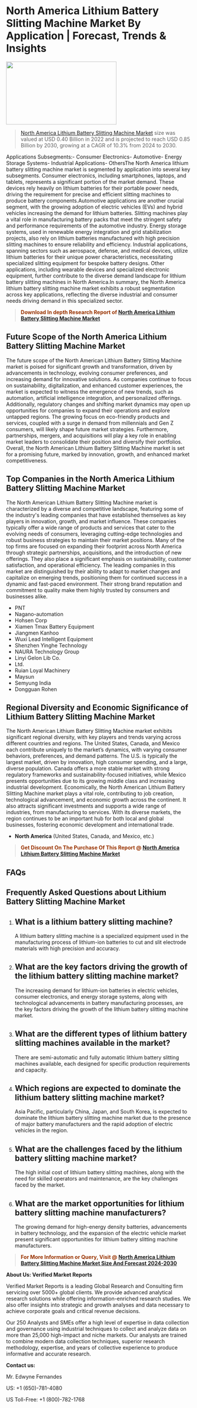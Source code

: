 <p><h1>North America Lithium Battery Slitting Machine Market By Application | Forecast, Trends & Insights</h1><p><img class="aligncenter size-medium wp-image-105565" src="https://ffe5etoiles.com/wp-content/uploads/2025/01/MST7-300x171.png" alt="" width="300" height="171" /></p><blockquote><p><a href="https://www.verifiedmarketreports.com/download-sample/?rid=449604&utm_source=Github-NA&utm_medium=351" target="_blank">North America Lithium Battery Slitting Machine Market</a> size was valued at USD 0.40 Billion in 2022 and is projected to reach USD 0.85 Billion by 2030, growing at a CAGR of 10.3% from 2024 to 2030.</p></blockquote>Applications Subsegments:- Consumer Electronics- Automotive- Energy Storage Systems- Industrial Applications- OthersThe North America lithium battery slitting machine market is segmented by application into several key subsegments. Consumer electronics, including smartphones, laptops, and tablets, represents a significant portion of the market demand. These devices rely heavily on lithium batteries for their portable power needs, driving the requirement for precise and efficient slitting machines to produce battery components.Automotive applications are another crucial segment, with the growing adoption of electric vehicles (EVs) and hybrid vehicles increasing the demand for lithium batteries. Slitting machines play a vital role in manufacturing battery packs that meet the stringent safety and performance requirements of the automotive industry. Energy storage systems, used in renewable energy integration and grid stabilization projects, also rely on lithium batteries manufactured with high precision slitting machines to ensure reliability and efficiency. Industrial applications, spanning sectors such as aerospace, defense, and medical devices, utilize lithium batteries for their unique power characteristics, necessitating specialized slitting equipment for bespoke battery designs. Other applications, including wearable devices and specialized electronic equipment, further contribute to the diverse demand landscape for lithium battery slitting machines in North America.In summary, the North America lithium battery slitting machine market exhibits a robust segmentation across key applications, reflecting the diverse industrial and consumer needs driving demand in this specialized sector.</p><blockquote><p><span style="color: #993300;"><strong>Download In depth Research Report of <a href="https://www.verifiedmarketreports.com/download-sample/?rid=449604&utm_source=Github-NA&utm_medium=351">North America Lithium Battery Slitting Machine Market</a></strong></span></p></blockquote><h2>Future Scope of the North America Lithium Battery Slitting Machine Market</h2><p>The future scope of the North American Lithium Battery Slitting Machine market is poised for significant growth and transformation, driven by advancements in technology, evolving consumer preferences, and increasing demand for innovative solutions. As companies continue to focus on sustainability, digitalization, and enhanced customer experiences, the market is expected to witness the emergence of new trends, such as automation, artificial intelligence integration, and personalized offerings. Additionally, regulatory changes and shifting market dynamics may open up opportunities for companies to expand their operations and explore untapped regions. The growing focus on eco-friendly products and services, coupled with a surge in demand from millennials and Gen Z consumers, will likely shape future market strategies. Furthermore, partnerships, mergers, and acquisitions will play a key role in enabling market leaders to consolidate their position and diversify their portfolios. Overall, the North American Lithium Battery Slitting Machine market is set for a promising future, marked by innovation, growth, and enhanced market competitiveness.</p><h2>Top Companies in the North America Lithium Battery Slitting Machine Market</h2><p>The North American Lithium Battery Slitting Machine market is characterized by a diverse and competitive landscape, featuring some of the industry's leading companies that have established themselves as key players in innovation, growth, and market influence. These companies typically offer a wide range of products and services that cater to the evolving needs of consumers, leveraging cutting-edge technologies and robust business strategies to maintain their market positions. Many of the top firms are focused on expanding their footprint across North America through strategic partnerships, acquisitions, and the introduction of new offerings. They also place a significant emphasis on sustainability, customer satisfaction, and operational efficiency. The leading companies in this market are distinguished by their ability to adapt to market changes and capitalize on emerging trends, positioning them for continued success in a dynamic and fast-paced environment. Their strong brand reputation and commitment to quality make them highly trusted by consumers and businesses alike.</p><p><ul><li>PNT </li><li> Nagano-automation </li><li> Hohsen Corp </li><li> Xiamen Tmax Battery Equipment </li><li> Jiangmen Kanhoo </li><li> Wuxi Lead Intelligent Equipment </li><li> Shenzhen Yinghe Technology </li><li> NAURA Technology Group </li><li> Linyi Gelon Lib Co. </li><li> Ltd. </li><li> Ruian Loyal Machinery </li><li> Maysun </li><li> Semyung India </li><li> Dongguan Rohen</li></ul></p><h2>Regional Diversity and Economic Significance of Lithium Battery Slitting Machine Market</h2><p>The North American Lithium Battery Slitting Machine market exhibits significant regional diversity, with key players and trends varying across different countries and regions. The United States, Canada, and Mexico each contribute uniquely to the market’s dynamics, with varying consumer behaviors, preferences, and demand patterns. The U.S. is typically the largest market, driven by innovation, high consumer spending, and a large, diverse population. Canada offers a more stable market with strong regulatory frameworks and sustainability-focused initiatives, while Mexico presents opportunities due to its growing middle class and increasing industrial development. Economically, the North American Lithium Battery Slitting Machine market plays a vital role, contributing to job creation, technological advancement, and economic growth across the continent. It also attracts significant investments and supports a wide range of industries, from manufacturing to services. With its diverse markets, the region continues to be an important hub for both local and global businesses, fostering economic development and international trade.</p><ul> <li><strong>North America</strong> (United States, Canada, and Mexico, etc.)</li></ul><blockquote><p><span style="color: #993300;"><strong>Get Discount On The Purchase Of This Report @ <a href="https://www.verifiedmarketreports.com/ask-for-discount/?rid=449604&utm_source=Github-NA&utm_medium=351">North America Lithium Battery Slitting Machine Market</a></strong></span></p></blockquote><h2>FAQs</h2><p> <h2>Frequently Asked Questions about Lithium Battery Slitting Machine Market</h1> <ol> <li> <h2>What is a lithium battery slitting machine?</div><div></h2> <p>A lithium battery slitting machine is a specialized equipment used in the manufacturing process of lithium-ion batteries to cut and slit electrode materials with high precision and accuracy.</p> </li> <li> <h2>What are the key factors driving the growth of the lithium battery slitting machine market?</div><div></h2> <p>The increasing demand for lithium-ion batteries in electric vehicles, consumer electronics, and energy storage systems, along with technological advancements in battery manufacturing processes, are the key factors driving the growth of the lithium battery slitting machine market.</p> </li> <li> <h2>What are the different types of lithium battery slitting machines available in the market?</div><div></h2> <p>There are semi-automatic and fully automatic lithium battery slitting machines available, each designed for specific production requirements and capacity.</p> </li> <li> <h2>Which regions are expected to dominate the lithium battery slitting machine market?</div><div></h2> <p>Asia Pacific, particularly China, Japan, and South Korea, is expected to dominate the lithium battery slitting machine market due to the presence of major battery manufacturers and the rapid adoption of electric vehicles in the region.</p> </li> <li> <h2>What are the challenges faced by the lithium battery slitting machine market?</div><div></h2> <p>The high initial cost of lithium battery slitting machines, along with the need for skilled operators and maintenance, are the key challenges faced by the market.</p> </li> <li> <h2>What are the market opportunities for lithium battery slitting machine manufacturers?</div><div></h2> <p>The growing demand for high-energy density batteries, advancements in battery technology, and the expansion of the electric vehicle market present significant opportunities for lithium battery slitting machine manufacturers.</p> </li> </ol></body></html></p><blockquote><p><span style="color: #993300;"><strong>For More Information or Query, Visit @ <a href="https://www.verifiedmarketreports.com/product/lithium-battery-slitting-machine-market/">North America Lithium Battery Slitting Machine Market Size And Forecast 2024-2030</a></strong></span></p></blockquote><p><strong>About Us: Verified Market Reports</strong></p><p>Verified Market Reports is a leading Global Research and Consulting firm servicing over 5000+ global clients. We provide advanced analytical research solutions while offering information-enriched research studies. We also offer insights into strategic and growth analyses and data necessary to achieve corporate goals and critical revenue decisions.</p><p>Our 250 Analysts and SMEs offer a high level of expertise in data collection and governance using industrial techniques to collect and analyze data on more than 25,000 high-impact and niche markets. Our analysts are trained to combine modern data collection techniques, superior research methodology, expertise, and years of collective experience to produce informative and accurate research.</p><p><strong>Contact us:</strong></p><p>Mr. Edwyne Fernandes</p><p>US: +1 (650)-781-4080</p><p>US Toll-Free: +1 (800)-782-1768</p>
